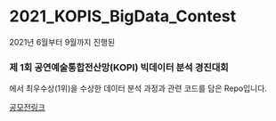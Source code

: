 # 2021_KOPIS_BigData_Contest

2021년 6월부터 9월까지 진행된<br>

### **제 1회 공연예술통합전산망(KOPI) 빅데이터 분석 경진대회** <br>

에서 최우수상(1위)을 수상한 데이터 분석 과정과 관련 코드를 담은 Repo입니다. 

[공모전링크](https://kopis.or.kr/por/cs/notice/csNoticeListView.do?ntt_id=1601&listCurPage=1&srchType=subject&srchText=&menuId=MNU_000104)
